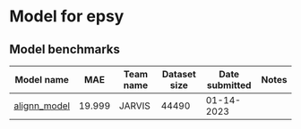 # Model for epsy

<h2>Model benchmarks</h2>

<table style="width:100%" id="j_table">
 <thead>
  <tr>
    <th>Model name</th>
   <!-- <th>Method</th>-->
    <th>MAE</th>
    <th>Team name</th>
    <th>Dataset size</th>
    <th>Date submitted</th>
    <th>Notes</th>
  </tr>
 </thead>
<!--table_content--><tr><td><a href="https://www.nature.com/articles/s41524-021-00650-1" target="_blank">alignn_model</a></td><td>19.999</td><td>JARVIS</td><td>44490</td><td>01-14-2023</td><td></td></tr><!--table_content-->
</table>